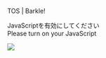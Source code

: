 TOS | Barkle!

JavaScriptを有効にしてください  
Please turn on your JavaScript

![](/static-assets/splash.png?1732366475856)